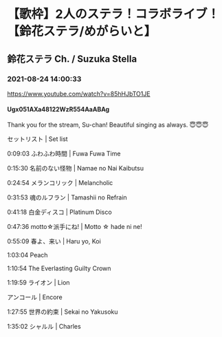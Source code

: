 # 【歌枠】2人のステラ！コラボライブ！【鈴花ステラ/めがらいと】
## 鈴花ステラ Ch. / Suzuka Stella
### 2021-08-24 14:00:33
https://www.youtube.com/watch?v=85hHJbTO1JE
#### Ugx051AXa48122WzR554AaABAg
Thank you for the stream, Su-chan! Beautiful singing as always. 😇😇😇



セットリスト  |  Set list

0:09:03  ふわふわ時間  |  Fuwa Fuwa Time

0:15:30  名前のない怪物  |  Namae no Nai Kaibutsu

0:24:54  メランコリック  |  Melancholic

0:31:53  魂のルフラン  |  Tamashii no Refrain

0:41:18  白金ディスコ  |  Platinum Disco

0:47:36  motto☆派手にね!  |  Motto ☆ hade ni ne!

0:55:09  春よ、来い  |  Haru yo, Koi

1:03:04  Peach

1:10:54  The Everlasting Guilty Crown

1:19:59  ライオン  |  Lion



アンコール  |  Encore

1:27:55  世界の約束  |  Sekai no Yakusoku

1:35:02  シャルル  |  Charles

